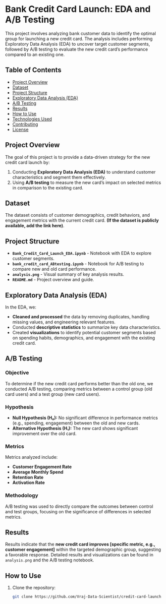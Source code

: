 # Bank Credit Card Launch: EDA and A/B Testing

This project involves analyzing bank customer data to identify the optimal group for launching a new credit card. The analysis includes performing Exploratory Data Analysis (EDA) to uncover target customer segments, followed by A/B testing to evaluate the new credit card’s performance compared to an existing one.

## Table of Contents
- [Project Overview](#project-overview)
- [Dataset](#dataset)
- [Project Structure](#project-structure)
- [Exploratory Data Analysis (EDA)](#exploratory-data-analysis-eda)
- [A/B Testing](#a-b-testing)
- [Results](#results)
- [How to Use](#how-to-use)
- [Technologies Used](#technologies-used)
- [Contributing](#contributing)
- [License](#license)

## Project Overview

The goal of this project is to provide a data-driven strategy for the new credit card launch by:
1. Conducting **Exploratory Data Analysis (EDA)** to understand customer characteristics and segment them effectively.
2. Using **A/B testing** to measure the new card’s impact on selected metrics in comparison to the existing card.

## Dataset

The dataset consists of customer demographics, credit behaviors, and engagement metrics with the current credit card. **(If the dataset is publicly available, add the link here)**.

## Project Structure

- **`Bank_Credit_Card_Launch_EDA.ipynb`** - Notebook with EDA to explore customer segments.
- **`bank_credit_card_ABtesting.ipynb`** - Notebook for A/B testing to compare new and old card performance.
- **`analysis.png`** - Visual summary of key analysis results.
- **`README.md`** - Project overview and guide.

## Exploratory Data Analysis (EDA)

In the EDA, we:
- **Cleaned and processed** the data by removing duplicates, handling missing values, and engineering relevant features.
- Conducted **descriptive statistics** to summarize key data characteristics.
- Created **visualizations** to identify potential customer segments based on spending habits, demographics, and engagement with the existing credit card.

## A/B Testing

### Objective
To determine if the new credit card performs better than the old one, we conducted A/B testing, comparing metrics between a control group (old card users) and a test group (new card users).

### Hypothesis
- **Null Hypothesis (H₀):** No significant difference in performance metrics (e.g., spending, engagement) between the old and new cards.
- **Alternative Hypothesis (H₁):** The new card shows significant improvement over the old card.

### Metrics
Metrics analyzed include:
- **Customer Engagement Rate**
- **Average Monthly Spend**
- **Retention Rate**
- **Activation Rate**

### Methodology
A/B testing was used to directly compare the outcomes between control and test groups, focusing on the significance of differences in selected metrics.

## Results

Results indicate that the **new credit card improves [specific metric, e.g., customer engagement]** within the targeted demographic group, suggesting a favorable response. Detailed results and visualizations can be found in `analysis.png` and the A/B testing notebook.

## How to Use

1. Clone the repository:
   ```bash
   git clone https://github.com/Vraj-Data-Scientist/credit-card-launch-EDA-ABtesting.git
